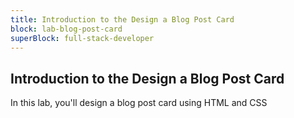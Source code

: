 ```yaml
---
title: Introduction to the Design a Blog Post Card
block: lab-blog-post-card
superBlock: full-stack-developer
---
```


## Introduction to the Design a Blog Post Card

In this lab, you'll design a blog post card using HTML and CSS
